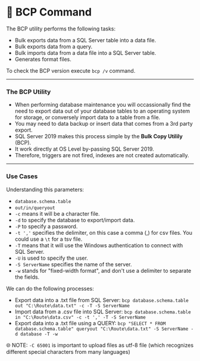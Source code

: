 # 📓 BCP Command

The BCP utility performs the following tasks:
- Bulk exports data from a SQL Server table into a data file.
- Bulk exports data from a query.
- Bulk imports data from a data file into a SQL Server table.
- Generates format files.

To check the BCP version execute `bcp /v` command.

---

### The BCP Utility

- When performing database maintenance you will occassionally find the need to export data out of your database tables to an operating system for storage, or conversely import data to a table from a file.
- You may need to data backup or insert data that comes from a 3rd party export.
- SQL Server 2019 makes this process simple by the **Bulk Copy Utilily** (BCP).
- It work directly at OS Level by-passing SQL Server 2019.
- Therefore, triggers are not fired, indexes are not created automatically.

---

### Use Cases

Understanding this parameters:
- `database.schema.table` 
- `out/in/queryout` 
- `-c` means it will be a character file.
- `-d` to specify the database to export/import data.
- `-P` to specify a password.
- `-t ','` specifies the delimiter, on this case a comma (,) for csv files. You could use a `\t` for a tsv file.
- `-T` means that it will use the Windows authentication to connect with SQL Server.
- `-U` is used to specify the user.
- `-S ServerName` specifies the name of the server.
- `-w` stands for "fixed-width format", and don't use a delimiter to separate the fields.

We can do the following processes:
- Export data into a .txt file from SQL Server: `bcp database.schema.table out "C:\Route\data.txt" -c -T -S ServerName`
- Import data from a .csv file into SQL Server: `bcp database.schema.table in "C:\Route\data.csv" -c -t ',' -T -S ServerName`
- Export data into a .txt file using a QUERY: `bcp "SELECT * FROM database.schema.table" queryout "C:\Route\data.txt" -S ServerName -d database -T -w`
 
🌐 NOTE: `-C 65001` is important to upload files as utf-8 file (which recognizes different special characters from many languages)